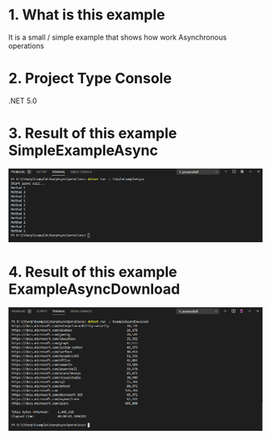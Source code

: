 # 1. What is this example

It is a small / simple example that shows how work Asynchronous operations

# 2. Project Type Console

.NET 5.0

# 3. Result of this example SimpleExampleAsync

![ExampleCsharpAsyncOperations](Images/SimpleExampleAsync.png)

# 4. Result of this example ExampleAsyncDownload

![ExampleCsharpAsyncOperations](Images/ExampleAsyncDownload.png)
